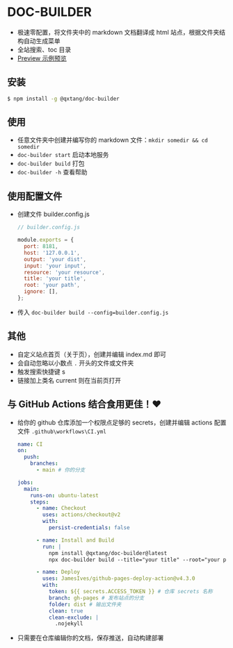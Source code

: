 # DOC-BUILDER

- 极速零配置，将文件夹中的 markdown 文档翻译成 html 站点，根据文件夹结构自动生成菜单
- 全站搜索、toc 目录
- [Preview 示例预览](https://qxtang.github.io)

## 安装

```sh
$ npm install -g @qxtang/doc-builder
```

## 使用

- 任意文件夹中创建并编写你的 markdown 文件：`mkdir somedir && cd somedir`
- `doc-builder start` 启动本地服务
- `doc-builder build` 打包
- `doc-builder -h` 查看帮助

## 使用配置文件

- 创建文件 builder.config.js

  ```javascript
  // builder.config.js

  module.exports = {
    port: 8181,
    host: '127.0.0.1',
    output: 'your dist',
    input: 'your input',
    resource: 'your resource',
    title: 'your title',
    root: 'your path',
    ignore: [],
  };
  ```

- 传入 `doc-builder build --config=builder.config.js`

## 其他

- 自定义站点首页（关于页），创建并编辑 index.md 即可
- 会自动忽略以小数点 `.` 开头的文件或文件夹
- 触发搜索快捷键 s
- 链接加上类名 current 则在当前页打开

## 与 GitHub Actions 结合食用更佳！❤

- 给你的 github 仓库添加一个权限点足够的 secrets，创建并编辑 actions 配置文件 `.github\workflows\CI.yml`

  ```yml
  name: CI
  on:
    push:
      branches:
        - main # 你的分支

  jobs:
    main:
      runs-on: ubuntu-latest
      steps:
        - name: Checkout
          uses: actions/checkout@v2
          with:
            persist-credentials: false

        - name: Install and Build
          run: |
            npm install @qxtang/doc-builder@latest
            npx doc-builder build --title="your title" --root="your path" --ignore=node_modules,dist

        - name: Deploy
          uses: JamesIves/github-pages-deploy-action@v4.3.0
          with:
            token: ${{ secrets.ACCESS_TOKEN }} # 仓库 secrets 名称
            branch: gh-pages # 发布站点的分支
            folder: dist # 输出文件夹
            clean: true
            clean-exclude: |
              .nojekyll
  ```

- 只需要在仓库编辑你的文档，保存推送，自动构建部署
